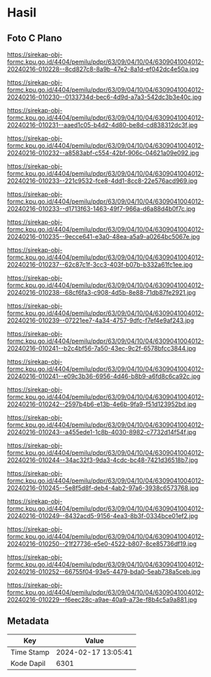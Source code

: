 # Hasil

## Foto C Plano

https://sirekap-obj-formc.kpu.go.id/4404/pemilu/pdpr/63/09/04/10/04/6309041004012-20240216-010228--8cd827c8-8a9b-47e2-8a1d-ef042dc4e50a.jpg

https://sirekap-obj-formc.kpu.go.id/4404/pemilu/pdpr/63/09/04/10/04/6309041004012-20240216-010230--0133734d-bec6-4d9d-a7a3-542dc3b3e40c.jpg

https://sirekap-obj-formc.kpu.go.id/4404/pemilu/pdpr/63/09/04/10/04/6309041004012-20240216-010231--aaed1c05-b4d2-4d80-be8d-cd838312dc3f.jpg

https://sirekap-obj-formc.kpu.go.id/4404/pemilu/pdpr/63/09/04/10/04/6309041004012-20240216-010232--a8583abf-c554-42bf-906c-04621a09e092.jpg

https://sirekap-obj-formc.kpu.go.id/4404/pemilu/pdpr/63/09/04/10/04/6309041004012-20240216-010233--221c9532-fce8-4dd1-8cc8-22e576acd969.jpg

https://sirekap-obj-formc.kpu.go.id/4404/pemilu/pdpr/63/09/04/10/04/6309041004012-20240216-010233--d1713f63-1463-49f7-966a-d6a88d4b0f7c.jpg

https://sirekap-obj-formc.kpu.go.id/4404/pemilu/pdpr/63/09/04/10/04/6309041004012-20240216-010235--9ecce641-e3a0-48ea-a5a9-a0264bc5067e.jpg

https://sirekap-obj-formc.kpu.go.id/4404/pemilu/pdpr/63/09/04/10/04/6309041004012-20240216-010237--62c87c1f-3cc3-403f-b07b-b332a61fc1ee.jpg

https://sirekap-obj-formc.kpu.go.id/4404/pemilu/pdpr/63/09/04/10/04/6309041004012-20240216-010238--68cf6fa3-c908-4d5b-8e88-71db87fe2921.jpg

https://sirekap-obj-formc.kpu.go.id/4404/pemilu/pdpr/63/09/04/10/04/6309041004012-20240216-010239--07221ee7-4a34-4757-9dfc-f7ef4e9af243.jpg

https://sirekap-obj-formc.kpu.go.id/4404/pemilu/pdpr/63/09/04/10/04/6309041004012-20240216-010241--b2c4bf56-7a50-43ec-9c2f-6578bfcc3844.jpg

https://sirekap-obj-formc.kpu.go.id/4404/pemilu/pdpr/63/09/04/10/04/6309041004012-20240216-010241--e09c3b36-6956-4d46-b8b9-a6fd8c6ca92c.jpg

https://sirekap-obj-formc.kpu.go.id/4404/pemilu/pdpr/63/09/04/10/04/6309041004012-20240216-010242--2597b4b6-e13b-4e6b-9fa9-f51d123952bd.jpg

https://sirekap-obj-formc.kpu.go.id/4404/pemilu/pdpr/63/09/04/10/04/6309041004012-20240216-010243--a455ede1-1c8b-4030-8982-c7732d14f54f.jpg

https://sirekap-obj-formc.kpu.go.id/4404/pemilu/pdpr/63/09/04/10/04/6309041004012-20240216-010244--34ac32f3-9da3-4cdc-bc48-7421d36518b7.jpg

https://sirekap-obj-formc.kpu.go.id/4404/pemilu/pdpr/63/09/04/10/04/6309041004012-20240216-010245--5e8f5d8f-deb4-4ab2-97a6-3938c6573768.jpg

https://sirekap-obj-formc.kpu.go.id/4404/pemilu/pdpr/63/09/04/10/04/6309041004012-20240216-010249--8432acd5-9156-4ea3-8b3f-0334bce01ef2.jpg

https://sirekap-obj-formc.kpu.go.id/4404/pemilu/pdpr/63/09/04/10/04/6309041004012-20240216-010250--21f27736-e5e0-4522-b807-8ce85736df19.jpg

https://sirekap-obj-formc.kpu.go.id/4404/pemilu/pdpr/63/09/04/10/04/6309041004012-20240216-010252--66755f04-93e5-4479-bda0-5eab738a5ceb.jpg

https://sirekap-obj-formc.kpu.go.id/4404/pemilu/pdpr/63/09/04/10/04/6309041004012-20240216-010229--f6eec28c-a9ae-40a9-a73e-f8b4c5a9a881.jpg


## Metadata

| Key        | Value               |
| ---------- | ------------------- |
| Time Stamp | 2024-02-17 13:05:41 |
| Kode Dapil | 6301                |



